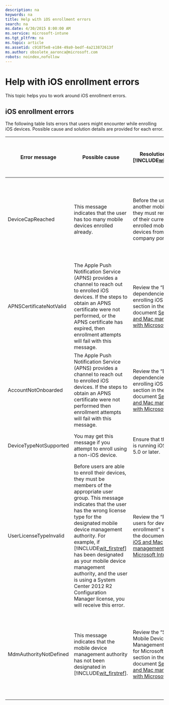 ```yaml
---
description: na
keywords: na
title: Help with iOS enrollment errors
search: na
ms.date: 4/30/2015 8:00:00 AM
ms.service: microsoft-intune
ms.tgt_pltfrm: na
ms.topic: article
ms.assetid: c91075e8-e184-49a9-bedf-4a213872613f
ms.author: obsolete_aaronca@microsoft.com
robots: noindex,nofollow
---
```

# Help with iOS enrollment errors
This topic helps you to work around iOS enrollment errors.

## iOS enrollment errors
The following table lists errors that users might encounter while enrolling iOS devices. Possible cause and solution details are provided for each error.

|Error message|Possible cause|Resolution using [!INCLUDE[wit_firstref](../Token/wit_firstref_md.md)]|Resolution using System Center 2012 R2 Configuration Manager|
|-----------------|------------------|--------------------------------------------------------------------------|----------------------------------------------------------------|
|DeviceCapReached|This message indicates that the user has too many mobile devices enrolled already.|Before the user enrolls another mobile device, they must remove one of their currently enrolled mobile devices from the company portal.|Before the user enrolls another mobile device, they must remove one of their currently enrolled mobile devices from the company portal.|
|APNSCertificateNotValid|The Apple Push Notification Service (APNS) provides a channel to reach out to enrolled iOS devices. If the steps to obtain an APNS certificate were not performed, or the APNS certificate has expired, then enrollment attempts will fail with this message.|Review the “External dependencies for enrolling iOS devices” section in the document [Set up iOS and Mac management with Microsoft Intune](../Topic/Set_up_iOS_and_Mac_management_with_Microsoft_Intune.md)|Review the “External dependencies for enrolling iOS devices” section in the document [Set up iOS and Mac management with Microsoft Intune](../Topic/Set_up_iOS_and_Mac_management_with_Microsoft_Intune.md)|
|AccountNotOnboarded|The Apple Push Notification Service (APNS) provides a channel to reach out to enrolled iOS devices. If the steps to obtain an APNS certificate were not performed then enrollment attempts will fail with this message.|Review the “External dependencies for enrolling iOS devices” section in the document [Set up iOS and Mac management with Microsoft Intune](../Topic/Set_up_iOS_and_Mac_management_with_Microsoft_Intune.md)|Review the “External dependencies for enrolling iOS devices” section in the document [Set up iOS and Mac management with Microsoft Intune](../Topic/Set_up_iOS_and_Mac_management_with_Microsoft_Intune.md)|
|DeviceTypeNotSupported|You may get this message if you attempt to enroll using a non-iOS device.|Ensure that the device is running iOS version 5.0 or later.|Ensure that the device is running iOS version 5.0 or later.|
|UserLicenseTypeInvalid|Before users are able to enroll their devices, they must be members of the appropriate user group. This message indicates that the user has the wrong license type for the designated mobile device management authority. For example, if [!INCLUDE[wit_firstref](../Token/wit_firstref_md.md)] has been designated as your mobile device management authority, and the user is using a System Center 2012 R2 Configuration Manager license, you will receive this error.|Review the “Provision users for device enrollment” section in the document [Set up iOS and Mac management with Microsoft Intune](../Topic/Set_up_iOS_and_Mac_management_with_Microsoft_Intune.md)|Review the “Provision users for device enrollment” section in the document [Set up iOS and Mac management with Microsoft Intune](../Topic/Set_up_iOS_and_Mac_management_with_Microsoft_Intune.md)|
|MdmAuthorityNotDefined|This message indicates that the mobile device management authority has not been designated in [!INCLUDE[wit_firstref](../Token/wit_firstref_md.md)].|Review the “Set the Mobile Device Management Authority for Microsoft Intune” section in the document [Set up iOS and Mac management with Microsoft Intune](../Topic/Set_up_iOS_and_Mac_management_with_Microsoft_Intune.md)|Review the “Set the Mobile Device Management Authority for Microsoft Intune” section in the document [Set up iOS and Mac management with Microsoft Intune](../Topic/Set_up_iOS_and_Mac_management_with_Microsoft_Intune.md)|
